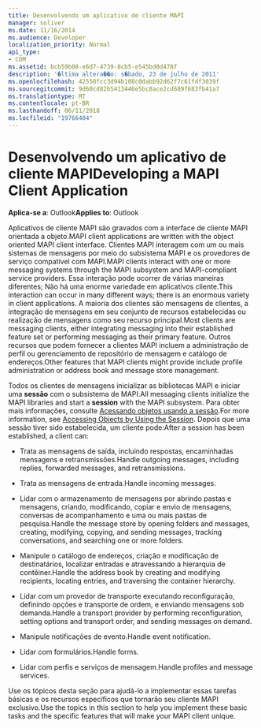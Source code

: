 ```yaml
---
title: Desenvolvendo um aplicativo de cliente MAPI
manager: soliver
ms.date: 11/16/2014
ms.audience: Developer
localization_priority: Normal
api_type:
- COM
ms.assetid: bcb59b08-e6d7-4739-8cb5-e545bd0d478f
description: '�ltima altera��o: s�bado, 23 de julho de 2011'
ms.openlocfilehash: 42558fcc3d94b108c0dabb92d62f7c61fdf3039f
ms.sourcegitcommit: 9d60cd82b5413446e5bc8ace2cd689f683fb41a7
ms.translationtype: MT
ms.contentlocale: pt-BR
ms.lasthandoff: 06/11/2018
ms.locfileid: "19766404"
---
```

# <a name="developing-a-mapi-client-application"></a><span data-ttu-id="02aa9-103">Desenvolvendo um aplicativo de cliente MAPI</span><span class="sxs-lookup"><span data-stu-id="02aa9-103">Developing a MAPI Client Application</span></span>

  
  
<span data-ttu-id="02aa9-104">**Aplica-se a**: Outlook</span><span class="sxs-lookup"><span data-stu-id="02aa9-104">**Applies to**: Outlook</span></span> 
  
<span data-ttu-id="02aa9-105">Aplicativos de cliente MAPI são gravados com a interface de cliente MAPI orientada a objeto.</span><span class="sxs-lookup"><span data-stu-id="02aa9-105">MAPI client applications are written with the object oriented MAPI client interface.</span></span> <span data-ttu-id="02aa9-106">Clientes MAPI interagem com um ou mais sistemas de mensagens por meio do subsistema MAPI e os provedores de serviço compatível com MAPI.</span><span class="sxs-lookup"><span data-stu-id="02aa9-106">MAPI clients interact with one or more messaging systems through the MAPI subsystem and MAPI-compliant service providers.</span></span> <span data-ttu-id="02aa9-107">Essa interação pode ocorrer de várias maneiras diferentes; Não há uma enorme variedade em aplicativos cliente.</span><span class="sxs-lookup"><span data-stu-id="02aa9-107">This interaction can occur in many different ways; there is an enormous variety in client applications.</span></span> <span data-ttu-id="02aa9-108">A maioria dos clientes são mensagens de clientes, a integração de mensagens em seu conjunto de recursos estabelecidas ou realização de mensagens como seu recurso principal.</span><span class="sxs-lookup"><span data-stu-id="02aa9-108">Most clients are messaging clients, either integrating messaging into their established feature set or performing messaging as their primary feature.</span></span> <span data-ttu-id="02aa9-109">Outros recursos que podem fornecer a clientes MAPI incluem a administração de perfil ou gerenciamento de repositório de mensagem e catálogo de endereços.</span><span class="sxs-lookup"><span data-stu-id="02aa9-109">Other features that MAPI clients might provide include profile administration or address book and message store management.</span></span>
  
<span data-ttu-id="02aa9-110">Todos os clientes de mensagens inicializar as bibliotecas MAPI e iniciar uma **sessão** com o subsistema de MAPI.</span><span class="sxs-lookup"><span data-stu-id="02aa9-110">All messaging clients initialize the MAPI libraries and start a **session** with the MAPI subsystem.</span></span> <span data-ttu-id="02aa9-111">Para obter mais informações, consulte [Acessando objetos usando a sessão](accessing-objects-by-using-the-session.md).</span><span class="sxs-lookup"><span data-stu-id="02aa9-111">For more information, see [Accessing Objects by Using the Session](accessing-objects-by-using-the-session.md).</span></span> <span data-ttu-id="02aa9-112">Depois que uma sessão tiver sido estabelecida, um cliente pode:</span><span class="sxs-lookup"><span data-stu-id="02aa9-112">After a session has been established, a client can:</span></span>
  
- <span data-ttu-id="02aa9-113">Trata as mensagens de saída, incluindo respostas, encaminhadas mensagens e retransmissões.</span><span class="sxs-lookup"><span data-stu-id="02aa9-113">Handle outgoing messages, including replies, forwarded messages, and retransmissions.</span></span>
    
- <span data-ttu-id="02aa9-114">Trata as mensagens de entrada.</span><span class="sxs-lookup"><span data-stu-id="02aa9-114">Handle incoming messages.</span></span>
    
- <span data-ttu-id="02aa9-115">Lidar com o armazenamento de mensagens por abrindo pastas e mensagens, criando, modificando, copiar e envio de mensagens, conversas de acompanhamento e uma ou mais pastas de pesquisa.</span><span class="sxs-lookup"><span data-stu-id="02aa9-115">Handle the message store by opening folders and messages, creating, modifying, copying, and sending messages, tracking conversations, and searching one or more folders.</span></span>
    
- <span data-ttu-id="02aa9-116">Manipule o catálogo de endereços, criação e modificação de destinatários, localizar entradas e atravessando a hierarquia de contêiner.</span><span class="sxs-lookup"><span data-stu-id="02aa9-116">Handle the address book by creating and modifying recipients, locating entries, and traversing the container hierarchy.</span></span>
    
- <span data-ttu-id="02aa9-117">Lidar com um provedor de transporte executando reconfiguração, definindo opções e transporte de ordem, e enviando mensagens sob demanda.</span><span class="sxs-lookup"><span data-stu-id="02aa9-117">Handle a transport provider by performing reconfiguration, setting options and transport order, and sending messages on demand.</span></span>
    
- <span data-ttu-id="02aa9-118">Manipule notificações de evento.</span><span class="sxs-lookup"><span data-stu-id="02aa9-118">Handle event notification.</span></span>
    
- <span data-ttu-id="02aa9-119">Lidar com formulários.</span><span class="sxs-lookup"><span data-stu-id="02aa9-119">Handle forms.</span></span>
    
- <span data-ttu-id="02aa9-120">Lidar com perfis e serviços de mensagem.</span><span class="sxs-lookup"><span data-stu-id="02aa9-120">Handle profiles and message services.</span></span>
    
<span data-ttu-id="02aa9-121">Use os tópicos desta seção para ajudá-lo a implementar essas tarefas básicas e os recursos específicos que tornarão seu cliente MAPI exclusivo.</span><span class="sxs-lookup"><span data-stu-id="02aa9-121">Use the topics in this section to help you implement these basic tasks and the specific features that will make your MAPI client unique.</span></span>
  

